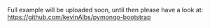 Full example will be uploaded soon, until then please have a look at: https://github.com/kevinAlbs/pymongo-bootstrap
